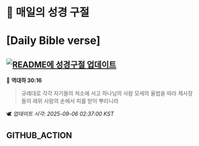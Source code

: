 # 🙏 매일의 성경 구절
# [Daily Bible verse]
## [![README에 성경구절 업데이트](https://github.com/DONGSUKA/first_test/actions/workflows/update-readme-bible.yml/badge.svg)](https://github.com/DONGSUKA/first_test/actions/workflows/update-readme-bible.yml)
<!-- START_BIBLE_VERSE -->
📖 **역대하 30:16**
> 규례대로 각각 자기들의 처소에 서고 하나님의 사람 모세의 율법을 따라 제사장들이 레위 사람의 손에서 피를 받아 뿌리니라

🕊️ _업데이트 시각: 2025-09-06 02:37:00 KST_
  <!-- END_BIBLE_VERSE -->
## GITHUB_ACTION
